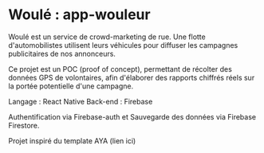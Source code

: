 # Woulé : app-wouleur
Woulé est un service de crowd-marketing de rue. 
Une flotte d'automobilistes utilisent leurs véhicules pour diffuser les campagnes publicitaires de nos annonceurs. 

Ce projet est un POC (proof of concept), permettant de récolter des données GPS de volontaires, afin d'élaborer des rapports chiffrés réels sur la portée potentielle d'une campagne. 

Langage : React Native 
Back-end : Firebase 

Authentification via Firebase-auth et Sauvegarde des données via Firebase Firestore. 

Projet inspiré du template AYA (lien ici)
